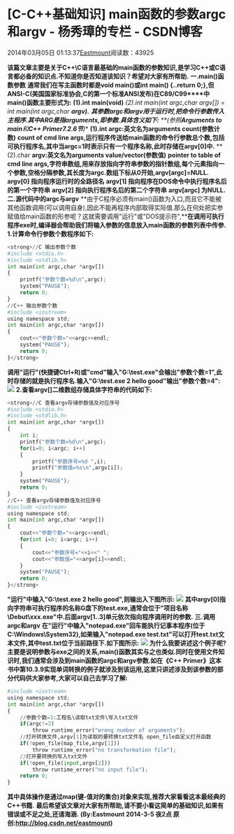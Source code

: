 
# [C-C++基础知识] main函数的参数argc和argv - 杨秀璋的专栏 - CSDN博客

2014年03月05日 01:13:37[Eastmount](https://me.csdn.net/Eastmount)阅读数：43925


**该篇文章主要是关于C++\C语言最基础的main函数的参数知识,是学习C++或C语言都必备的知识点.不知道你是否知道该知识？希望对大家有所帮助.**
**一.main()函数参数**
**通常我们在写主函数时都是void main()或int main() {..return 0;},但****ANSI-C****(美国国家标准协会,C的第一个标准ANSI发布)在C89/C99****中main()函数主要形式为:**
**(1).int main(void)**
**(2).int main(int argc,char *argv[]) = int main(int argc,char **argv).**
**其参数argc和argv用于运行时,把命令行参数传入主程序.其中ARG是指arguments,即参数.具体含义如下:**
**(参照****Arguments to main****和****C++ Primer7.2.6节****)**
**(1).int argc:英文名为arguments count(参数计数)**
**count of cmd line args,运行程序传送给main函数的命令行参数总个数,包括可执行程序名,其中当argc=1时表示只有一个程序名称,此时存储在argv[0]中.**
**(2).char **argv:英文名为arguments value/vector(参数值)**
**pointer to table of cmd line args,字符串数组,用来存放指向字符串参数的指针数组,每个元素指向一个参数,空格分隔参数,其长度为argc.数组下标从0开始,argv[argc]=NULL.**
**argv[0] 指向程序运行时的全路径名**
**argv[1] 指向程序在DOS命令中执行程序名后的第一个字符串**
**argv[2] 指向执行程序名后的第二个字符串**
**argv[argc] 为NULL.**
**二.源代码中的argc与argv**
**由于C程序必须有main()函数为入口,而且它不能被其他函数调用(可以调用自身),因此不能再程序内部取得实际值.那么在何处把实参赋值给main函数的形参呢？这就需要调用"运行"或"DOS提示符",****在调用可执行程序exe时,编译器会帮助我们将输入参数的信息放入main函数的参数列表中传参.**
**1.计算命令行参数个数程序如下:**
```python
<strong>//C 输出参数个数
#include <stdio.h>
#include <stdlib.h>
int main(int argc,char *argv[])
{
	printf("参数个数=%d\n",argc);
	system("PAUSE");
	return 0;
}
//C++ 输出参数个数
#include <iostream>
using namespace std;
int main(int argc,char *argv[])
{
	cout<<"参数个数="<<argc<<endl;
	system("PAUSE");
	return 0;
}</strong>
```
**调用"运行"(快捷键Ctrl+R)或"cmd"输入"G:\test.exe"会输出"参数个数=1",此时存储的就是执行程序名.输入"G:\test.exe 2 hello good"输出"参数个数=4":**
![](https://img-blog.csdn.net/20140304231622453?watermark/2/text/aHR0cDovL2Jsb2cuY3Nkbi5uZXQvRWFzdG1vdW50/font/5a6L5L2T/fontsize/400/fill/I0JBQkFCMA==/dissolve/70/gravity/Center)
**2.查看argv[]二维数组存储具体字符串的代码如下:**
```python
<strong>//C 查看argv存储参数值及对应序号
#include <stdio.h>
#include <stdlib.h>
int main(int argc,char *argv[])
{
	int i;
	printf("参数个数=%d\n",argc);
	for(i=0; i<argc; i++)
	{
		printf("参数序号=%d ",i);
		printf("参数值=%s\n",argv[i]);
	}
	system("PAUSE");
	return 0;
}
//C++ 查看argv存储参数值及对应序号
#include <iostream>
using namespace std;
int main(int argc,char *argv[])
{
	cout<<"参数个数="<<argc<<endl;
	for(int i=0; i<argc; i++)
	{
		cout<<"参数序号="<<i<<" ";
		cout<<"参数值="<<argv[i]<<endl;     
	}
	system("PAUSE");
	return 0;
}</strong>
```
**"运行"中输入"G:\test.exe 2 hello good",则输出入下图所示:**
![](https://img-blog.csdn.net/20140304232829046?watermark/2/text/aHR0cDovL2Jsb2cuY3Nkbi5uZXQvRWFzdG1vdW50/font/5a6L5L2T/fontsize/400/fill/I0JBQkFCMA==/dissolve/70/gravity/Center)
**其中argv[0]指向字符串可执行程序的名称G盘下的test.exe,通常会位于"项目名称\Debut\xxx.exe"中.后面argv[1..3]单元依次指向程序调用时的参数.**
**三.调用argc和argv**
**在"运行"中输入"notepad.exe"回车能执行记事本程序(位于C:\Windows\System32),如果输入"notepad.exe test.txt"可以打开test.txt文本文件,其中test.txt位于当前路径下.如下图所示:**
![](https://img-blog.csdn.net/20140305000631296?watermark/2/text/aHR0cDovL2Jsb2cuY3Nkbi5uZXQvRWFzdG1vdW50/font/5a6L5L2T/fontsize/400/fill/I0JBQkFCMA==/dissolve/70/gravity/Center)
**为什么我要讲述这个例子呢?主要是说明参数与exe之间的关系,main()函数其实与之也类似.同时在使用文件知识时,我们通常会涉及到main函数的argc和argv参数.如在《C++ Primer》这本书中第10.3.9实现单词转换的例子就涉及到该运用,这里只讲述涉及到该参数的部分代码供大家参考,大家可以自己去学习了解:**
```python
#include <iostream>
using namespace std;
int main(int argc,char *argv[])
{
	//参数个数=3:工程名\读取txt文件\写入txt文件
	if(argc!=3)
		throw runtime_error("wrong number of arguments");
	//打开转换文件,argv[1]为读取的要转换txt文件名 open_file自定义打开函数
	if(!open_file(map_file,argv[1]))
		throw runtime_error("no transformation file");
	//打开要转换的写入txt文件
	if(!open_file(input,argv[2]))
		throw runtime_error("no input file");
	return 0;
}
```
**其中具体操作是通过map(键-值对的集合)对象来实现,推荐大家看看这本最经典的C++书籍.**
**最后希望该文章对大家有所帮助,请不要小看这简单的基础知识,如果有错误或不足之处,还请海涵.**
**(By:Eastmount 2014-3-5 夜2点 原创:****http://blog.csdn.net/eastmount****)**

